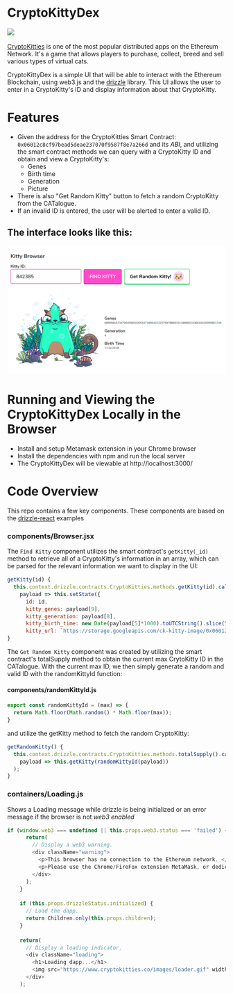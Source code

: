 # CryptoKittyDex

![](https://i.imgur.com/A7D2gMb.png)

[CryptoKitties](http://cryptokitties.co) is one of the most popular distributed apps on the Ethereum Network. It's a game that allows players to purchase, collect, breed and sell various types of virtual cats.

CryptoKittyDex is a simple UI that will be able to interact with the Ethereum Blockchain, using web3.js and the [drizzle](https://truffleframework.com/docs/drizzle/getting-started) library. This UI allows the user to enter in a CryptoKitty's ID and display information about that CryptoKitty.

# Features

- Given the address for the CryptoKitties Smart Contract: `0x06012c8cf97bead5deae237070f9587f8e7a266d` and its *ABI*, and utilizing the smart contract methods we can query with a CryptoKitty ID and obtain and view a CryptoKitty's:
  - Genes
  - Birth time
  - Generation
  - Picture
- There is also "Get Random Kitty" button to fetch a random CryptoKitty from the CATalogue.
- If an invalid ID is entered, the user will be alerted to enter a valid ID.

## The interface looks like this:

![cryptokittydex](https://github.com/wjoeyu/CryptoKittyDex/blob/master/public/CryptoKittyDexScreenshot.png)

# Running and Viewing the CryptoKittyDex Locally in the Browser

- Install and setup Metamask extension in your Chrome browser
- Install the dependencies with npm and run the local server
- The CryptoKittyDex will be viewable at http://localhost:3000/

# Code Overview

This repo contains a few key components. These components are based on the [drizzle-react](https://github.com/trufflesuite/drizzle-react) examples

### components/Browser.jsx

The `Find Kitty` component utilizes the smart contract's `getKitty(_id)` method to retrieve all of a CryptoKitty's information in an array, which can be parsed for the relevant information we want to display in the UI:

```Javascript
getKitty(id) {
  this.context.drizzle.contracts.CryptoKitties.methods.getKitty(id).call().then(
    payload => this.setState({
      id: id,
      kitty_genes: payload[9],
      kitty_generation: payload[8],
      kitty_birth_time: new Date(payload[5]*1000).toUTCString().slice(5,16),
      kitty_url: `https://storage.googleapis.com/ck-kitty-image/0x06012c8cf97bead5deae237070f9587f8e7a266d/${id}.svg`}));
}
```

The `Get Random Kitty` component was created by utilizing the smart contract's totalSupply method to obtain the current max CrytoKitty ID in the CATalogue. With the current max ID, we then simply generate a random and valid ID with the randomKittyId function:

#### components/randomKittyId.js
```Javascript
export const randomKittyId = (max) => {
  return Math.floor(Math.random() * Math.floor(max));
}
```
and utilize the getKitty method to fetch the random CryptoKitty:

```Javascript
getRandomKitty() {
  this.context.drizzle.contracts.CryptoKitties.methods.totalSupply().call().then(
    payload => this.getKitty(randomKittyId(payload))
  );
}
```


### containers/Loading.js

Shows a Loading message while drizzle is being initialized or an error message if the browser is not *web3 enabled*

```Javascript
if (window.web3 === undefined || this.props.web3.status === 'failed') {
      return(
        // Display a web3 warning.
        <div className="warning">
          <p>This browser has no connection to the Ethereum network. </p>
          <p>Please use the Chrome/FireFox extension MetaMask, or dedicated Ethereum browsers Mist or Parity.</p>
        </div>
      );
    }

    if (this.props.drizzleStatus.initialized) {
      // Load the dapp.
      return Children.only(this.props.children);
    }

    return(
      // Display a loading indicator.
      <div className="loading">
        <h1>Loading dapp...</h1>
        <img src="https://www.cryptokitties.co/images/loader.gif" width="120" alt="loading" />
      </div>
    );
```
